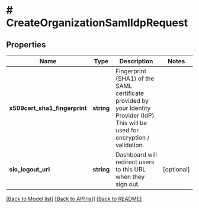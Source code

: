 # # CreateOrganizationSamlIdpRequest

## Properties

Name | Type | Description | Notes
------------ | ------------- | ------------- | -------------
**x509cert_sha1_fingerprint** | **string** | Fingerprint (SHA1) of the SAML certificate provided by your Identity Provider (IdP). This will be used for encryption / validation. |
**slo_logout_url** | **string** | Dashboard will redirect users to this URL when they sign out. | [optional]

[[Back to Model list]](../../README.md#models) [[Back to API list]](../../README.md#endpoints) [[Back to README]](../../README.md)
